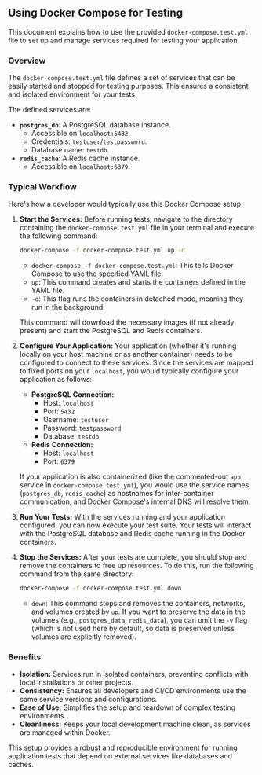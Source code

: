 ## Using Docker Compose for Testing

This document explains how to use the provided `docker-compose.test.yml` file to set up and manage services required for testing your application.

### Overview

The `docker-compose.test.yml` file defines a set of services that can be easily started and stopped for testing purposes. This ensures a consistent and isolated environment for your tests.

The defined services are:

*   **`postgres_db`**: A PostgreSQL database instance.
    *   Accessible on `localhost:5432`.
    *   Credentials: `testuser`/`testpassword`.
    *   Database name: `testdb`.
*   **`redis_cache`**: A Redis cache instance.
    *   Accessible on `localhost:6379`.

### Typical Workflow

Here's how a developer would typically use this Docker Compose setup:

1.  **Start the Services:**
    Before running tests, navigate to the directory containing the `docker-compose.test.yml` file in your terminal and execute the following command:

    ```bash
    docker-compose -f docker-compose.test.yml up -d
    ```

    *   `docker-compose -f docker-compose.test.yml`: This tells Docker Compose to use the specified YAML file.
    *   `up`: This command creates and starts the containers defined in the YAML file.
    *   `-d`: This flag runs the containers in detached mode, meaning they run in the background.

    This command will download the necessary images (if not already present) and start the PostgreSQL and Redis containers.

2.  **Configure Your Application:**
    Your application (whether it's running locally on your host machine or as another container) needs to be configured to connect to these services. Since the services are mapped to fixed ports on your `localhost`, you would typically configure your application as follows:

    *   **PostgreSQL Connection:**
        *   Host: `localhost`
        *   Port: `5432`
        *   Username: `testuser`
        *   Password: `testpassword`
        *   Database: `testdb`
    *   **Redis Connection:**
        *   Host: `localhost`
        *   Port: `6379`

    If your application is also containerized (like the commented-out `app` service in `docker-compose.test.yml`), you would use the service names (`postgres_db`, `redis_cache`) as hostnames for inter-container communication, and Docker Compose's internal DNS will resolve them.

3.  **Run Your Tests:**
    With the services running and your application configured, you can now execute your test suite. Your tests will interact with the PostgreSQL database and Redis cache running in the Docker containers.

4.  **Stop the Services:**
    After your tests are complete, you should stop and remove the containers to free up resources. To do this, run the following command from the same directory:

    ```bash
    docker-compose -f docker-compose.test.yml down
    ```

    *   `down`: This command stops and removes the containers, networks, and volumes created by `up`. If you want to preserve the data in the volumes (e.g., `postgres_data`, `redis_data`), you can omit the `-v` flag (which is not used here by default, so data is preserved unless volumes are explicitly removed).

### Benefits

*   **Isolation:** Services run in isolated containers, preventing conflicts with local installations or other projects.
*   **Consistency:** Ensures all developers and CI/CD environments use the same service versions and configurations.
*   **Ease of Use:** Simplifies the setup and teardown of complex testing environments.
*   **Cleanliness:** Keeps your local development machine clean, as services are managed within Docker.

This setup provides a robust and reproducible environment for running application tests that depend on external services like databases and caches.
